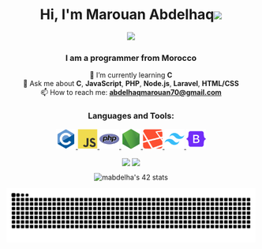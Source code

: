 <div align="center">
  <h1 align="center"><b>Hi, I'm Marouan Abdelhaq</b><img src="https://media.giphy.com/media/hvRJCLFzcasrR4ia7z/giphy.gif" width="35"></h1>
  <!--  -->
  <p align="center">
    <a href="https://github.com/Marouan-Abdelhaq"><img src="https://readme-typing-svg.herokuapp.com?font=Time+New+Roman&color=cyan&size=25&center=true&vCenter=true&width=600&height=100&lines=Assalamu+O+Alaikum+Warahmatullah..&hearts;++;I'm+Full+Stack+Developer+from+Morocco,;Learning+C+and+Improving+my+Skills,;Active+Learner/Researcher,;Love+to+create+web+applications.."></a>
  </p>
  <h3 align="center">I am a programmer from Morocco</h3>

  🌱 I’m currently learning **C**  
  💬 Ask me about **C**, **JavaScript**, **PHP**, **Node.js**, **Laravel**, **HTML/CSS**  
  📫 How to reach me: **abdelhaqmarouan70@gmail.com**  

  <h3>Languages and Tools:</h3>
  <p>
    <a href="https://www.cprogramming.com/" target="_blank" rel="noreferrer">
      <img src="https://raw.githubusercontent.com/devicons/devicon/master/icons/c/c-original.svg" alt="C" width="40" height="40"/>
    </a>
    <a href="https://www.javascript.com/" target="_blank" rel="noreferrer">
      <img src="https://raw.githubusercontent.com/devicons/devicon/master/icons/javascript/javascript-original.svg" alt="JavaScript" width="40" height="40"/>
    </a>
    <a href="https://www.php.net/" target="_blank" rel="noreferrer">
      <img src="https://raw.githubusercontent.com/devicons/devicon/master/icons/php/php-original.svg" alt="PHP" width="40" height="40"/>
    </a>
    <a href="https://nodejs.org/" target="_blank" rel="noreferrer">
      <img src="https://raw.githubusercontent.com/devicons/devicon/master/icons/nodejs/nodejs-original.svg" alt="Node.js" width="40" height="40"/>
    </a>
    <a href="https://laravel.com/" target="_blank" rel="noreferrer">
      <img src="https://raw.githubusercontent.com/devicons/devicon/master/icons/laravel/laravel-plain.svg" alt="Laravel" width="40" height="40"/>
    </a>
    <a href="https://tailwindcss.com/" target="_blank" rel="noreferrer">
      <img src="https://raw.githubusercontent.com/devicons/devicon/master/icons/tailwindcss/tailwindcss-plain.svg" alt="TailwindCSS" width="40" height="40"/>
    </a>
    <a href="https://getbootstrap.com/" target="_blank" rel="noreferrer">
      <img src="https://raw.githubusercontent.com/devicons/devicon/master/icons/bootstrap/bootstrap-plain.svg" alt="Bootstrap" width="40" height="40"/>
    </a>
  </p>

  <a>
    <img align="center" width="55%" src="https://github-readme-stats.vercel.app/api?username=Marouan-Abdelhaq&count_private=true&show_icons=true&theme=tokyonight" />
  </a>

  <a>
    <img align="center" width="55%" src="https://github-readme-stats.vercel.app/api/top-langs/?username=Marouan-Abdelhaq&layout=compact&theme=aura&langs_count=9" />
  </a>

  <p>
    <img src="https://badge.mediaplus.ma/darkblue/mabdelha" alt="mabdelha's 42 stats" />
  </p>

  <picture>
    <source media="(prefers-color-scheme: dark)" srcset="https://raw.githubusercontent.com/huiishan99/huiishan99/output/github-contribution-grid-snake-dark.svg">
    <source media="(prefers-color-scheme: light)" srcset="https://raw.githubusercontent.com/huiishan99/huiishan99/output/github-contribution-grid-snake.svg">
    <img alt="github contribution grid snake animation" src="https://raw.githubusercontent.com/huiishan99/huiishan99/output/github-contribution-grid-snake.svg">
  </picture>

</div>


